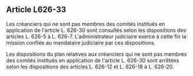 Article L626-33
----
Les créanciers qui ne sont pas membres des comités institués en application de
l'article L. 626-30 sont consultés selon les dispositions des articles L. 626-5
à L. 626-7. L'administrateur judiciaire exerce à cette fin la mission confiée au
mandataire judiciaire par ces dispositions.

Les dispositions du plan relatives aux créanciers qui ne sont pas membres des
comités institués en application de l'article L. 626-30 sont arrêtées selon les
dispositions des articles L. 626-12 et L. 626-18 à L. 626-20.
